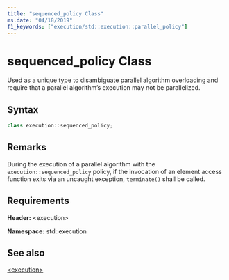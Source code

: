 ```yaml
---
title: "sequenced_policy Class"
ms.date: "04/18/2019"
f1_keywords: ["execution/std::execution::parallel_policy"]
---
```

# sequenced_policy Class

Used as a unique type to disambiguate parallel algorithm overloading and require that a parallel algorithm’s execution may not be parallelized.

## Syntax

```cpp
class execution::sequenced_policy;
```

## Remarks

During the execution of a parallel algorithm with the `execution::sequenced_policy` policy, if the invocation of an element access function exits via an uncaught exception, `terminate()` shall be called.

## Requirements

**Header:** \<execution>

**Namespace:** std::execution

## See also

[\<execution>](../standard-library/excution.md)
